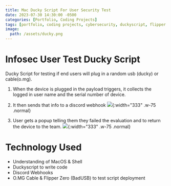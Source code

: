 ```yaml
---
title: Mac Ducky Script For User Security Test
date: 2023-07-30 14:30:00 -0500
categories: [Portfolio, Coding Projects]
tags: [portfolio, coding projects, cybersecurity, duckyscript, flipper zero, red team]     # TAG names should always be lowercase
image:
  path: /assets/ducky.png
---
```


# Infosec User Test Ducky Script

Ducky Script for testing if end users will plug in a random usb (ducky) or cable(o.mg).

1) When the device is plugged in the payload triggers, it collects the logged in user name and the serial number of device.

2) It then sends that info to a discord webhook
<img src="https://user-images.githubusercontent.com/112792126/209692167-1a0081d4-9446-42cb-bf51-5d1c93d0711c.png">{:width="333" .w-75 .normal}


3) User gets a popup telling them they failed the evaluation and to return the device to the team.
<img src="https://user-images.githubusercontent.com/112792126/209692487-6c9de450-f84f-409e-8b7a-c84e0d31144e.png">{:width="333" .w-75 .normal}

  
# Technology Used

- Understanding of MacOS & Shell
- Duckyscript to write code
- Discord Webhooks
- O.MG Cable & Flipper Zero (BadUSB) to test script deployment

